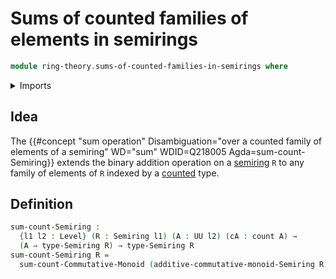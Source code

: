 # Sums of counted families of elements in semirings

```agda
module ring-theory.sums-of-counted-families-in-semirings where
```

<details><summary>Imports</summary>

```agda
open import foundation.universe-levels

open import group-theory.sums-of-counted-families-in-commutative-monoids

open import ring-theory.semirings

open import univalent-combinatorics.counting
```

</details>

## Idea

The
{{#concept "sum operation" Disambiguation="over a counted family of elements of a semiring" WD="sum" WDID=Q218005 Agda=sum-count-Semiring}}
extends the binary addition operation on a [semiring](ring-theory.semirings.md)
`R` to any family of elements of `R` indexed by a
[counted](univalent-combinatorics.counting.md) type.

## Definition

```agda
sum-count-Semiring :
  {l1 l2 : Level} (R : Semiring l1) (A : UU l2) (cA : count A) →
  (A → type-Semiring R) → type-Semiring R
sum-count-Semiring R =
  sum-count-Commutative-Monoid (additive-commutative-monoid-Semiring R)
```
